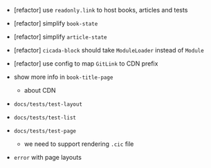 - [refactor] use `readonly.link` to host books, articles and tests

- [refactor] simplify `book-state`

- [refactor] simplify `article-state`

- [refactor] `cicada-block` should take `ModuleLoader` instead of `Module`

- [refactor] use config to map `GitLink` to CDN prefix

- show more info in `book-title-page`

  - about CDN

- `docs/tests/test-layout`
- `docs/tests/test-list`
- `docs/tests/test-page`

  - we need to support rendering `.cic` file

- `error` with page layouts
